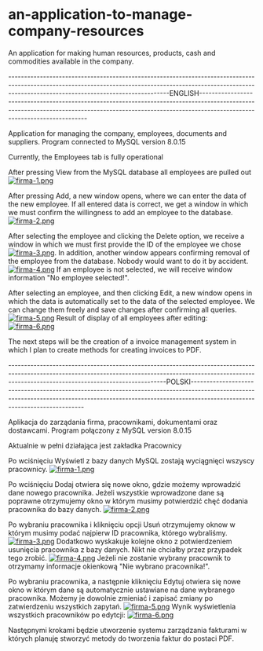 # an-application-to-manage-company-resources
 An application for making human resources, products, cash and commodities available in the company.

---------------------------------------------------------------------------------------------------------------------------------------------------------------------------------------------------------------ENGLISH------------------------------------------------------------------------------------------------------------------------------------------------------------------------------------------------------

Application for managing the company, employees, documents and suppliers.
Program connected to MySQL version 8.0.15


Currently, the Employees tab is fully operational

After pressing View from the MySQL database all employees are pulled out
[![firma-1.png](https://i.postimg.cc/Y09x4JBg/firma-1.png)](https://postimg.cc/7GFzdt6Y)


After pressing Add, a new window opens, where we can enter the data of the new employee.
If all entered data is correct, we get a window in which we must confirm the willingness to add an employee to the database.
[![firma-2.png](https://i.postimg.cc/3wk99kL6/firma-2.png)](https://postimg.cc/94jGQQHt)

After selecting the employee and clicking the Delete option, we receive a window in which we must first provide the ID of the employee we chose
[![firma-3.png](https://i.postimg.cc/tgG7vfDj/firma-3.png)](https://postimg.cc/75XxfKps).
In addition, another window appears confirming removal of the employee from the database. Nobody would want to do it by accident.
[![firma-4.png](https://i.postimg.cc/3JH8TpmX/firma-4.png)](https://postimg.cc/5jnd5XPy)
If an employee is not selected, we will receive window information "No employee selected!".


After selecting an employee, and then clicking Edit, a new window opens in which the data is automatically set to the data of the selected employee. We can change them freely and save changes after confirming all queries.
[![firma-5.png](https://i.postimg.cc/3JrqmxTM/firma-5.png)](https://postimg.cc/Sj5VpqRV)
Result of display of all employees after editing:
[![firma-6.png](https://i.postimg.cc/KzwnzQxv/firma-6.png)](https://postimg.cc/1n0g7G8L)

The next steps will be the creation of a invoice management system in which I plan to create methods for creating invoices to PDF.

--------------------------------------------------------------------------------------------------------------------------------------------------------------------------------------------------------------POLSKI--------------------------------------------------------------------------------------------------------------------------------------------------------------------------------------------------------

Aplikacja do zarządania firma, pracownikami, dokumentami oraz dostawcami.
Program połączony z MySQL version 8.0.15

Aktualnie w pełni działająca jest zakładka Pracownicy

Po wciśnięciu Wyświetl z bazy danych MySQL zostają wyciągnięci wszyscy pracownicy.
[![firma-1.png](https://i.postimg.cc/Y09x4JBg/firma-1.png)](https://postimg.cc/7GFzdt6Y)

Po wciśnięciu Dodaj otwiera się nowe okno, gdzie możemy wprowadzić dane nowego pracownika.
Jeżeli wszystkie wprowadzone dane są poprawne otrzymujemy okno w którym musimy potwierdzić chęć dodania pracownika do bazy danych.
[![firma-2.png](https://i.postimg.cc/3wk99kL6/firma-2.png)](https://postimg.cc/94jGQQHt)

Po wybraniu pracownika i kliknięciu opcji Usuń otrzymujemy oknow w którym musimy podać najpierw ID pracownika, którego wybraliśmy.
[![firma-3.png](https://i.postimg.cc/tgG7vfDj/firma-3.png)](https://postimg.cc/75XxfKps)
Dodatkowo wyskakuje kolejne okno z potwierdzeniem usunięcia pracownika z bazy danych. Nikt nie chciałby przez przypadek tego zrobić.
[![firma-4.png](https://i.postimg.cc/3JH8TpmX/firma-4.png)](https://postimg.cc/5jnd5XPy)
Jeżeli nie zostanie wybrany pracownik to otrzymamy informacje okienkową "Nie wybrano pracownika!".

Po wybraniu pracownika, a następnie kliknięciu Edytuj otwiera się nowe okno w którym dane są automatycznie ustawiane na dane wybranego pracownika. Możemy je dowolnie zmieniać i zapisać zmiany po zatwierdzeniu wszystkich zapytań.
[![firma-5.png](https://i.postimg.cc/3JrqmxTM/firma-5.png)](https://postimg.cc/Sj5VpqRV)
Wynik wyświetlenia wszystkich pracowników po edytcji:
[![firma-6.png](https://i.postimg.cc/KzwnzQxv/firma-6.png)](https://postimg.cc/1n0g7G8L)


Następnymi krokami będzie utworzenie systemu zarządzania fakturami w których planuję stworzyć metody do tworzenia faktur do postaci PDF.
